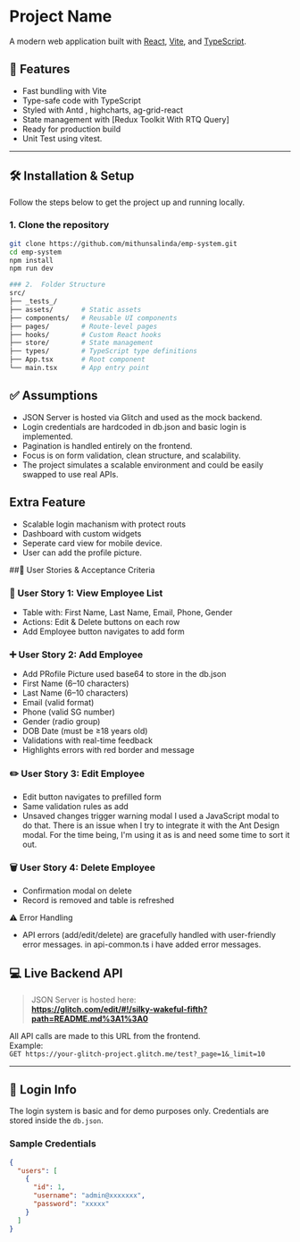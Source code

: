 # Project Name

A modern web application built with [React](https://reactjs.org/), [Vite](https://vitejs.dev/), and [TypeScript](https://www.typescriptlang.org/).

## 🚀 Features

- Fast bundling with Vite
- Type-safe code with TypeScript
- Styled with Antd , highcharts, ag-grid-react
- State management with [Redux Toolkit With RTQ Query]
- Ready for production build
- Unit Test using vitest.

---

## 🛠️ Installation & Setup

Follow the steps below to get the project up and running locally.

### 1. Clone the repository

```bash
git clone https://github.com/mithunsalinda/emp-system.git
cd emp-system
npm install
npm run dev

### 2.  Folder Structure
src/
├── _tests_/  
├── assets/       # Static assets
├── components/   # Reusable UI components
├── pages/        # Route-level pages
├── hooks/        # Custom React hooks
├── store/        # State management
├── types/        # TypeScript type definitions
├── App.tsx       # Root component
└── main.tsx      # App entry point
```
## ✅ Assumptions

- JSON Server is hosted via Glitch and used as the mock backend.
- Login credentials are hardcoded in db.json and basic login is implemented.
- Pagination is handled entirely on the frontend.
- Focus is on form validation, clean structure, and scalability.
- The project simulates a scalable environment and could be easily swapped to use real APIs.

## Extra Feature
- Scalable login machanism with protect routs
- Dashboard with custom widgets
- Seperate card view for mobile device.
- User can add the profile picture.

##🧾 User Stories & Acceptance Criteria
  ### 📝 User Story 1: View Employee List
- Table with: First Name, Last Name, Email, Phone, Gender
- Actions: Edit & Delete buttons on each row
- Add Employee button navigates to add form

### ➕ User Story 2: Add Employee
- Add PRofile Picture used base64 to store in the db.json
- First Name (6–10 characters)
- Last Name (6–10 characters)
- Email (valid format)
- Phone (valid SG number)
- Gender (radio group)
- DOB Date (must be ≥18 years old)
- Validations with real-time feedback
- Highlights errors with red border and message

### ✏️ User Story 3: Edit Employee
- Edit button navigates to prefilled form
- Same validation rules as add
- Unsaved changes trigger warning modal I used a JavaScript modal to do that. There is an issue when I try to integrate it with the Ant Design modal. For the time being, I'm using it as is and need some time to sort it out.

### 🗑️ User Story 4: Delete Employee
- Confirmation modal on delete
- Record is removed and table is refreshed

⚠️ Error Handling
- API errors (add/edit/delete) are gracefully handled with user-friendly error messages. in api-common.ts i have added error messages.


## 💻 Live Backend API

> JSON Server is hosted here:  
**https://glitch.com/edit/#!/silky-wakeful-fifth?path=README.md%3A1%3A0**

All API calls are made to this URL from the frontend.  
Example:  
`GET https://your-glitch-project.glitch.me/test?_page=1&_limit=10`

---

## 🔐 Login Info

The login system is basic and for demo purposes only. Credentials are stored inside the `db.json`.

### Sample Credentials

```json
{
  "users": [
    {
      "id": 1,
      "username": "admin@xxxxxxx",
      "password": "xxxxx"
    }
  ]
}